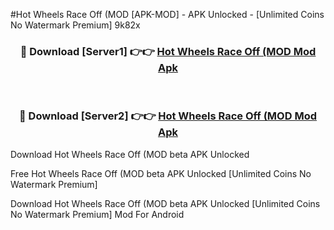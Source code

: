 #Hot Wheels Race Off (MOD [APK-MOD] - APK Unlocked - [Unlimited Coins No Watermark Premium] 9k82x



<div align="center">

<h3>🔴 Download [Server1] 👉👉 <a href="https://momento.my/?title=Hot_Wheels_Race_Off_(MOD">Hot Wheels Race Off (MOD Mod Apk</a></h3><br>

<h3>🔴 Download [Server2] 👉👉 <a href="https://momento.my/?title=Hot_Wheels_Race_Off_(MOD">Hot Wheels Race Off (MOD Mod Apk</a></h3>
</div>



Download Hot Wheels Race Off (MOD beta APK Unlocked

Free Hot Wheels Race Off (MOD beta APK Unlocked [Unlimited Coins No Watermark Premium]

Download Hot Wheels Race Off (MOD beta APK Unlocked [Unlimited Coins No Watermark Premium] Mod For Android
